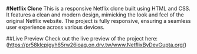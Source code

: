 **#Netflix Clone**
This is a responsive Netflix clone built using HTML and CSS. It features a clean and modern design, mimicking the look and feel of the original Netflix website. The project is fully responsive, ensuring a seamless user experience across various devices.

##Live Preview
Check out the live preview of the project here: (https://pr58klcpigyh65rw26ioag.on.drv.tw/www.NetflixByDevGupta.org/)
